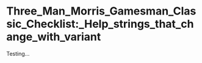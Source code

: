 Three\_Man\_Morris\_Gamesman\_Classic\_Checklist:\_Help\_strings\_that\_change\_with\_variant
=============================================================================================

Testing...
